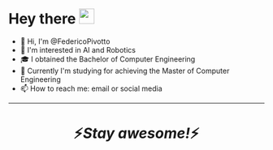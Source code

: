 <h1>
  Hey there
  <img src="https://media.giphy.com/media/hvRJCLFzcasrR4ia7z/giphy.gif" width="30px"/>
</h1>

- 👋 Hi, I'm @FedericoPivotto
- 👀 I'm interested in AI and Robotics
- 🎓 I obtained the Bachelor of Computer Engineering
- 🌱 Currently I'm studying for achieving the Master of Computer Engineering
- 📫 How to reach me: email or social media

---

<h1 align='center'>⚡️<i>Stay awesome!</i>⚡️</h1>
